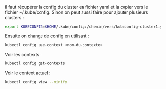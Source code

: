 il faut récupérer la config du cluster en fichier yaml et la copier vers le fichier ~/.kube/config.
Sinon on peut aussi faire pour ajouter plusieurs clusters : 

``` sh
export KUBECONFIG=$HOME/.kube/config:/chemin/vers/kubeconfig-cluster1.yaml:/chemin/vers/kubeconfig-cluster2.yaml
```

Ensuite on change de config en utilisant : 

``` sh
kubectl config use-context <nom-du-contexte>
```

Voir les contexts : 

``` sh
kubectl config get-contexts
```

Voir le context actuel :

``` sh
kubectl config view --minify
```
